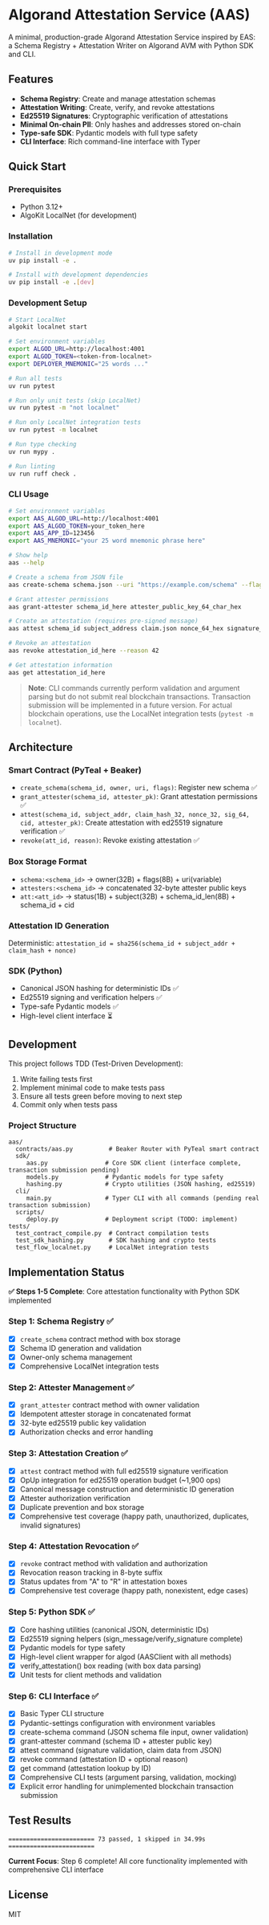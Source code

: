 # Algorand Attestation Service (AAS)

A minimal, production-grade Algorand Attestation Service inspired by EAS: a Schema Registry + Attestation Writer on Algorand AVM with Python SDK and CLI.

## Features

- **Schema Registry**: Create and manage attestation schemas
- **Attestation Writing**: Create, verify, and revoke attestations
- **Ed25519 Signatures**: Cryptographic verification of attestations  
- **Minimal On-chain PII**: Only hashes and addresses stored on-chain
- **Type-safe SDK**: Pydantic models with full type safety
- **CLI Interface**: Rich command-line interface with Typer

## Quick Start

### Prerequisites

- Python 3.12+
- AlgoKit LocalNet (for development)

### Installation

```bash
# Install in development mode
uv pip install -e .

# Install with development dependencies
uv pip install -e .[dev]
```

### Development Setup

```bash
# Start LocalNet
algokit localnet start

# Set environment variables
export ALGOD_URL=http://localhost:4001
export ALGOD_TOKEN=<token-from-localnet>
export DEPLOYER_MNEMONIC="25 words ..."

# Run all tests
uv run pytest

# Run only unit tests (skip LocalNet)
uv run pytest -m "not localnet"

# Run only LocalNet integration tests  
uv run pytest -m localnet

# Run type checking
uv run mypy .

# Run linting
uv run ruff check .
```

### CLI Usage

```bash
# Set environment variables
export AAS_ALGOD_URL=http://localhost:4001
export AAS_ALGOD_TOKEN=your_token_here
export AAS_APP_ID=123456
export AAS_MNEMONIC="your 25 word mnemonic phrase here"

# Show help
aas --help

# Create a schema from JSON file
aas create-schema schema.json --uri "https://example.com/schema" --flags 1

# Grant attester permissions
aas grant-attester schema_id_here attester_public_key_64_char_hex

# Create an attestation (requires pre-signed message)
aas attest schema_id subject_address claim.json nonce_64_hex signature_128_hex attester_pk_64_hex --cid QmHash

# Revoke an attestation
aas revoke attestation_id_here --reason 42

# Get attestation information
aas get attestation_id_here
```

> **Note**: CLI commands currently perform validation and argument parsing but do not submit real blockchain transactions. Transaction submission will be implemented in a future version. For actual blockchain operations, use the LocalNet integration tests (`pytest -m localnet`).

## Architecture

### Smart Contract (PyTeal + Beaker)
- `create_schema(schema_id, owner, uri, flags)`: Register new schema ✅ 
- `grant_attester(schema_id, attester_pk)`: Grant attestation permissions ✅
- `attest(schema_id, subject_addr, claim_hash_32, nonce_32, sig_64, cid, attester_pk)`: Create attestation with ed25519 signature verification ✅
- `revoke(att_id, reason)`: Revoke existing attestation ✅

### Box Storage Format
- `schema:<schema_id>` → owner(32B) + flags(8B) + uri(variable)
- `attesters:<schema_id>` → concatenated 32-byte attester public keys
- `att:<att_id>` → status(1B) + subject(32B) + schema_id_len(8B) + schema_id + cid

### Attestation ID Generation
Deterministic: `attestation_id = sha256(schema_id + subject_addr + claim_hash + nonce)`

### SDK (Python)
- Canonical JSON hashing for deterministic IDs ✅
- Ed25519 signing and verification helpers ✅
- Type-safe Pydantic models ✅
- High-level client interface ⏳

## Development

This project follows TDD (Test-Driven Development):

1. Write failing tests first
2. Implement minimal code to make tests pass  
3. Ensure all tests green before moving to next step
4. Commit only when tests pass

### Project Structure

```
aas/
  contracts/aas.py          # Beaker Router with PyTeal smart contract
  sdk/
     aas.py                # Core SDK client (interface complete, transaction submission pending)
     models.py             # Pydantic models for type safety  
     hashing.py            # Crypto utilities (JSON hashing, ed25519)
  cli/
     main.py               # Typer CLI with all commands (pending real transaction submission)
  scripts/
     deploy.py             # Deployment script (TODO: implement)
tests/
  test_contract_compile.py  # Contract compilation tests
  test_sdk_hashing.py       # SDK hashing and crypto tests  
  test_flow_localnet.py     # LocalNet integration tests
```

## Implementation Status

**✅ Steps 1-5 Complete**: Core attestation functionality with Python SDK implemented

### Step 1: Schema Registry ✅
- [x] `create_schema` contract method with box storage
- [x] Schema ID generation and validation
- [x] Owner-only schema management
- [x] Comprehensive LocalNet integration tests

### Step 2: Attester Management ✅  
- [x] `grant_attester` contract method with owner validation
- [x] Idempotent attester storage in concatenated format
- [x] 32-byte ed25519 public key validation
- [x] Authorization checks and error handling

### Step 3: Attestation Creation ✅
- [x] `attest` contract method with full ed25519 signature verification
- [x] OpUp integration for ed25519 operation budget (~1,900 ops)
- [x] Canonical message construction and deterministic ID generation
- [x] Attester authorization verification
- [x] Duplicate prevention and box storage
- [x] Comprehensive test coverage (happy path, unauthorized, duplicates, invalid signatures)

### Step 4: Attestation Revocation ✅
- [x] `revoke` contract method with validation and authorization
- [x] Revocation reason tracking in 8-byte suffix
- [x] Status updates from "A" to "R" in attestation boxes
- [x] Comprehensive test coverage (happy path, nonexistent, edge cases)

### Step 5: Python SDK ✅
- [x] Core hashing utilities (canonical JSON, deterministic IDs)
- [x] Ed25519 signing helpers (sign_message/verify_signature complete)
- [x] Pydantic models for type safety
- [x] High-level client wrapper for algod (AASClient with all methods)
- [x] verify_attestation() box reading (with box data parsing)
- [x] Unit tests for client methods and validation

### Step 6: CLI Interface ✅
- [x] Basic Typer CLI structure
- [x] Pydantic-settings configuration with environment variables
- [x] create-schema command (JSON schema file input, owner validation)
- [x] grant-attester command (schema ID + attester public key)
- [x] attest command (signature validation, claim data from JSON)
- [x] revoke command (attestation ID + optional reason)
- [x] get command (attestation lookup by ID)
- [x] Comprehensive CLI tests (argument parsing, validation, mocking)
- [x] Explicit error handling for unimplemented blockchain transaction submission

## Test Results
```
======================== 73 passed, 1 skipped in 34.99s ========================
```

**Current Focus**: Step 6 complete! All core functionality implemented with comprehensive CLI interface

## License

MIT